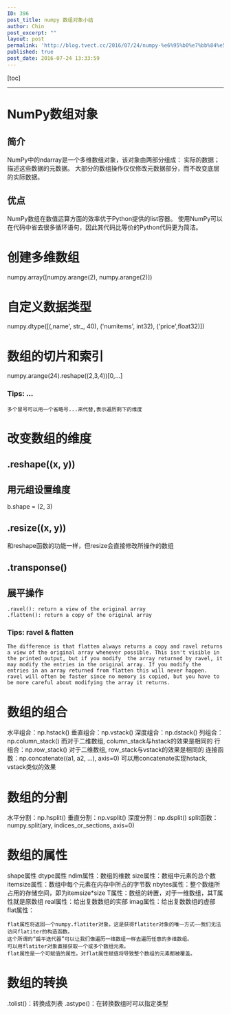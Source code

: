 ```yaml
---
ID: 396
post_title: numpy 数组对象小结
author: Chin
post_excerpt: ""
layout: post
permalink: 'http://blog.tvect.cc/2016/07/24/numpy-%e6%95%b0%e7%bb%84%e5%af%b9%e8%b1%a1%e5%b0%8f%e7%bb%93/'
published: true
post_date: 2016-07-24 13:33:59
---
```

[toc]

<!--more-->

<hr />

<h1>NumPy数组对象</h1>

<h2>简介</h2>

NumPy中的ndarray是一个多维数组对象，该对象由两部分组成：
    实际的数据；
    描述这些数据的元数据。
大部分的数组操作仅仅修改元数据部分，而不改变底层的实际数据。

<h2>优点</h2>

NumPy数组在数值运算方面的效率优于Python提供的list容器。 
使用NumPy可以在代码中省去很多循环语句，因此其代码比等价的Python代码更为简洁。

<h1>创建多维数组</h1>

numpy.array([numpy.arange(2), numpy.arange(2)])

<h1>自定义数据类型</h1>

numpy.dtype([(,name', str_, 40), ('numitems', int32), ('price',float32)])

<h1>数组的切片和索引</h1>

numpy.arange(24).reshape((2,3,4))[0,...]

<h3>Tips: ...</h3>

<pre><code>多个冒号可以用一个省略号...来代替,表示遍历剩下的维度
</code></pre>

<h1>改变数组的维度</h1>

<h2>.reshape((x, y))</h2>

<h2>用元组设置维度</h2>

b.shape = (2, 3)

<h2>.resize((x, y))</h2>

和reshape函数的功能一样，但resize会直接修改所操作的数组

<h2>.transponse()</h2>

<h2>展平操作</h2>

<pre><code>.ravel(): return a view of the original array
.flatten(): return a copy of the original array
</code></pre>

<h3>Tips: ravel &amp; flatten</h3>

<pre><code>The difference is that flatten always returns a copy and ravel returns a view of the original array whenever possible. This isn't visible in the printed output, but if you modify  the array returned by ravel, it may modify the entries in the original array. If you modify the entries in an array returned from flatten this will never happen. ravel will often be faster since no memory is copied, but you have to be more careful about modifying the array it returns.
</code></pre>

<h1>数组的组合</h1>

水平组合：np.hstack()
垂直组合：np.vstack()
深度组合：np.dstack()
列组合：np.column_stack()    而对于二维数组, column_stack与hstack的效果是相同的
行组合：np.row_stack()    对于二维数组, row_stack与vstack的效果是相同的
连接函数：np.concatenate((a1, a2, ...), axis=0)    可以用concatenate实现hstack, vstack类似的效果

<h1>数组的分割</h1>

水平分割：np.hsplit()
垂直分割：np.vsplit()
深度分割：np.dsplit()
split函数：numpy.split(ary, indices_or_sections, axis=0)

<h1>数组的属性</h1>

shape属性
dtype属性
ndim属性：数组的维数
size属性：数组中元素的总个数
itemsize属性：数组中每个元素在内存中所占的字节数
nbytes属性：整个数组所占用的存储空间，即为itemsize*size
T属性：数组的转置，对于一维数组，其T属性就是原数组
real属性：给出复数数组的实部
imag属性：给出复数数组的虚部
flat属性：

<pre><code>flat属性将返回一个numpy.flatiter对象，这是获得flatiter对象的唯一方式——我们无法访问flatiter的构造函数。
这个所谓的“扁平迭代器”可以让我们像遍历一维数组一样去遍历任意的多维数组。
可以用flatiter对象直接获取一个或多个数组元素。
flat属性是一个可赋值的属性。对flat属性赋值将导致整个数组的元素都被覆盖。
</code></pre>

<h1>数组的转换</h1>

.tolist()：转换成列表
.astype()：在转换数组时可以指定类型